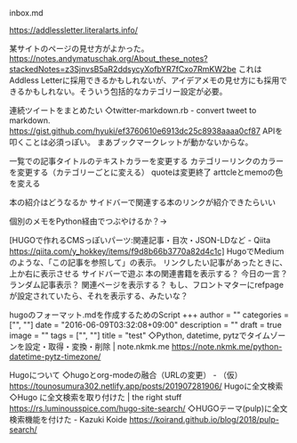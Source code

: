 inbox.md

https://addlessletter.literalarts.info/

某サイトのページの見せ方がよかった。
    https://notes.andymatuschak.org/About_these_notes?stackedNotes=z3SjnvsB5aR2ddsycyXofbYR7fCxo7RmKW2be
    これはAddless Letterに採用できるかもしれないが、アイデアメモの見せ方にも採用できるかもしれない。そういう包括的なカテゴリー設定が必要。

連続ツイートをまとめたい
    ◇twitter-markdown.rb - convert tweet to markdown.
    https://gist.github.com/hyuki/ef3760610e6913dc25c8938aaaa0cf87
    APIを叩くことは必須っぽい。
    まあブックマークレットが動かないからな。

一覧での記事タイトルのテキストカラーを変更する
        カテゴリーリンクのカラーを変更する（カテゴリーごとに変える）
            quoteは変更終了
            arttcleとmemoの色を変える

本の紹介はどうなるか
    サイドバーで関連する本のリンクが紹介できたらいい

個別のメモをPython経由でつぶやけるか？→

[HUGOで作れるCMSっぽいパーツ:関連記事・目次・JSON-LDなど - Qiita https://qiita.com/y_hokkey/items/f9d8b66b3770a82d4c1c]
HugoでMediumのような、「この記事を参照して」の表示。
    リンクしたい記事があったときに、上か右に表示させる
    サイドバーで遊ぶ
    本の関連書籍を表示する？
    今日の一言？
    ランダム記事表示？
    関連ページを表示する？
        もし、フロントマターにrefpageが設定されていたら、それを表示する、みたいな？

hugoのフォーマット.mdを作成するためのScript
    +++
    author = ""
    categories = ["", ""]
    date = "2016-06-09T03:32:08+09:00"
    description = ""
    draft = true
    image = ""
    tags = ["", ""]
    title = "test"
    ◇Python, datetime, pytzでタイムゾーンを設定・取得・変換・削除 | note.nkmk.me
    https://note.nkmk.me/python-datetime-pytz-timezone/

Hugoについて
    ◇hugoとorg-modeの融合（URLの変更） - （仮）
        https://tounosumura302.netlify.app/posts/201907281906/
    Hugoに全文検索
        ◇Hugo に全文検索を取り付けた | the right stuff
        https://rs.luminousspice.com/hugo-site-search/
        ◇HUGOテーマ(pulp)に全文検索機能を付けた - Kazuki Koide
        https://koirand.github.io/blog/2018/pulp-search/